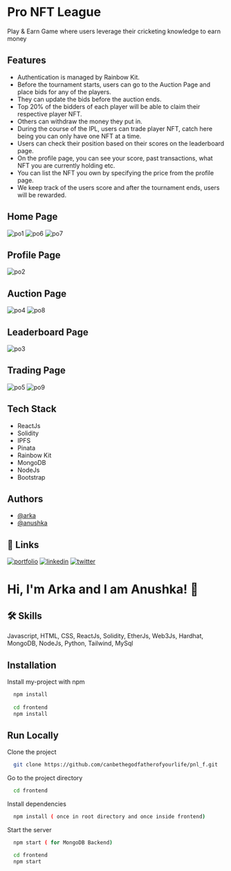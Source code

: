 # Pro NFT League

Play & Earn Game where users leverage their cricketing knowledge to earn money




## Features

* Authentication is managed by Rainbow Kit.
* Before the tournament starts, users can go to the Auction Page and place bids for any of the players.
* They can update the bids before the auction ends.
* Top 20% of the bidders of each player will be able to claim their respective player NFT.
* Others can withdraw the money they put in.
* During the course of the IPL, users can trade player NFT, catch here being you can only have one NFT at a time.
* Users can check their position based on their scores on the leaderboard page.
* On the profile page, you can see your score, past transactions, what NFT you are currently holding etc.
* You can list the NFT you own by specifying the price from the profile page.
* We keep track of the users score and after the tournament ends, users will be rewarded.


## Home Page
![po1](https://user-images.githubusercontent.com/77283508/183215716-bf4dbedc-53c6-40d0-8bb0-5749d16a130b.PNG)
![po6](https://user-images.githubusercontent.com/77283508/183216474-3e6dc165-6c96-466f-86b1-adbf4c64c351.PNG)
![po7](https://user-images.githubusercontent.com/77283508/183216487-979b2be5-b305-4ff5-8a48-f9a549473886.PNG)


## Profile Page
![po2](https://user-images.githubusercontent.com/77283508/183215742-bb031105-a703-408f-b958-a374b201ea57.PNG)

## Auction Page
![po4](https://user-images.githubusercontent.com/77283508/183215822-446406b0-8738-4e16-aed3-60acdd9f740d.PNG)
![po8](https://user-images.githubusercontent.com/77283508/183216511-648d1069-d69a-4a6c-b202-f54d05ddfe89.PNG)

## Leaderboard Page
![po3](https://user-images.githubusercontent.com/77283508/183215799-65649fdb-a157-4275-951b-bc8e4631ff13.PNG)

## Trading Page
![po5](https://user-images.githubusercontent.com/77283508/183215842-754c61fe-d24f-4370-bc86-137c78dffe5d.PNG)
![po9](https://user-images.githubusercontent.com/77283508/183216530-daca8815-df73-4de4-8dc0-5a03fffe8046.PNG)

## Tech Stack

* ReactJs
* Solidity
* IPFS
* Pinata
* Rainbow Kit
* MongoDB
* NodeJs
* Bootstrap

## Authors

- [@arka](https://github.com/canbethegodfatherofyourlife)
- [@anushka](https://github.com/Anushkagupta1612)


## 🔗 Links
[![portfolio](https://img.shields.io/badge/my_portfolio-000?style=for-the-badge&logo=ko-fi&logoColor=white)](https://personalwebsitearka.netlify.app/)
[![linkedin](https://img.shields.io/badge/linkedin-0A66C2?style=for-the-badge&logo=linkedin&logoColor=white)](https://www.linkedin.com/in/arka-datta/)
[![twitter](https://img.shields.io/badge/twitter-1DA1F2?style=for-the-badge&logo=twitter&logoColor=white)](https://twitter.com/ArkaDatta02)


# Hi, I'm Arka and I am Anushka! 👋


## 🛠 Skills
Javascript, HTML, CSS, ReactJs, Solidity, EtherJs, Web3Js, Hardhat, MongoDB, NodeJs, Python, Tailwind, MySql
## Installation

Install my-project with npm

```bash
  npm install 
  
  cd frontend
  npm install
```
    
## Run Locally

Clone the project

```bash
  git clone https://github.com/canbethegodfatherofyourlife/pnl_f.git
```

Go to the project directory

```bash
  cd frontend
```

Install dependencies

```bash
  npm install ( once in root directory and once inside frontend)
```

Start the server

```bash
  npm start ( for MongoDB Backend)

  cd frontend
  npm start
```
